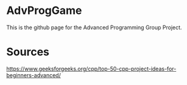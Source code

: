# AdvProgGame
This is the github page for the Advanced Programming Group Project.

# Sources
https://www.geeksforgeeks.org/cpp/top-50-cpp-project-ideas-for-beginners-advanced/
